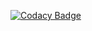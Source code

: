 [![Codacy Badge](https://app.codacy.com/project/badge/Grade/a728e1d871d442eb9e476a04c2e24053)](https://www.codacy.com/gh/pscore23/voify/dashboard?utm_source=github.com&amp;utm_medium=referral&amp;utm_content=pscore23/voify&amp;utm_campaign=Badge_Grade)
